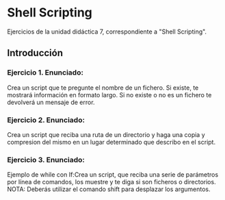 # Shell Scripting

Ejercicios de la unidad didáctica 7, correspondiente a "Shell Scripting".

## Introducción

### Ejercicio 1. Enunciado:
Crea un script que te pregunte el nombre de un fichero. Si existe, te mostrará información en formato largo. Si no existe o no es un fichero te devolverá un mensaje de error. 

### Ejercicio 2. Enunciado:
Crea un script que reciba una ruta de un directorio y haga una copia y compresion del mismo en un lugar determinado que describo en el script.

### Ejercicio 3. Enunciado:
Ejemplo de while con If:Crea un script, que reciba una serie de parámetros por línea de comandos, los muestre y te diga si son ficheros o directorios.
NOTA: Deberás utilizar el comando shift para desplazar los argumentos.